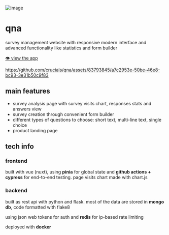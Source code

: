 ![image](https://github.com/crucials/qna/assets/83793845/309e9de7-b4ef-4807-9a09-b2eb06157e89)

# qna

survey management website with responsive modern interface and advanced functionality like statistics and form builder

[:eye: view the app](https://try-qna.vercel.app/)

https://github.com/crucials/qna/assets/83793845/a7c2953e-50be-46e8-bc93-3e31b50c9f83

## main features

- survey analysis page with survey visits chart, responses stats and answers view
- survey creation through convenient form builder
- different types of questions to choose: short text, multi-line text, single choice
- product landing page

## tech info

### frontend

built with vue (nuxt), using **pinia** for global state and **github actions + cypress** for end-to-end testing. page visits chart made with chart.js

### backend

built as rest api with python and flask. most of the data are stored in **mongo db**, code formatted with flake8

using json web tokens for auth and **redis** for ip-based rate limiting

deployed with **docker**
